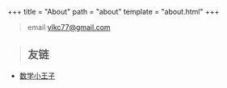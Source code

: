 +++
title = "About"
path = "about"
template = "about.html"
+++

> email ylkc77@gmail.com

> ## 友链 
- [数学小王子](https://desvl.xyz/)